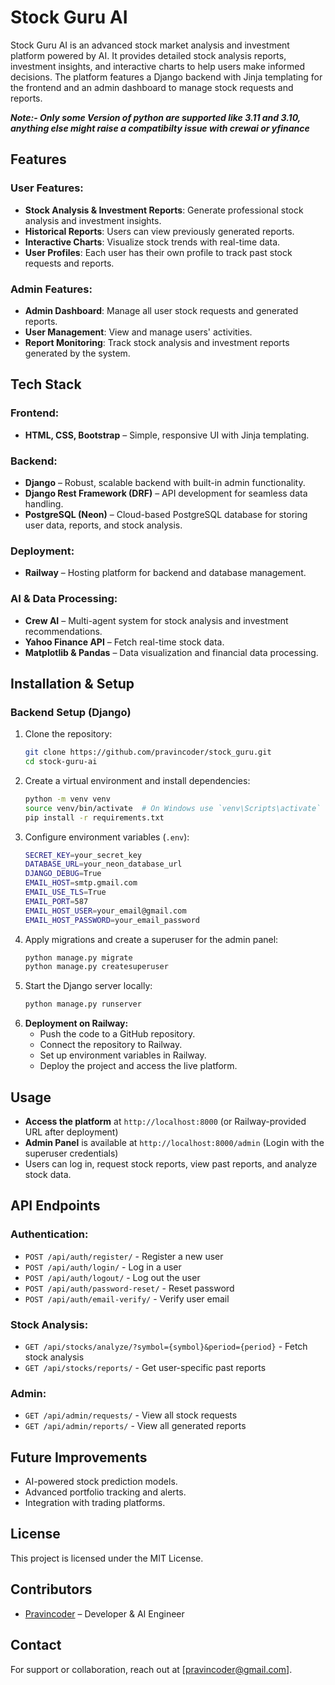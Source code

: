 # Stock Guru AI

Stock Guru AI is an advanced stock market analysis and investment platform powered by AI. It provides detailed stock analysis reports, investment insights, and interactive charts to help users make informed decisions. The platform features a Django backend with Jinja templating for the frontend and an admin dashboard to manage stock requests and reports.

***Note:- Only some Version of python are supported like 3.11 and 3.10, anything else might raise a compatibilty issue with crewai or yfinance***
## Features

### User Features:
- **Stock Analysis & Investment Reports**: Generate professional stock analysis and investment insights.
- **Historical Reports**: Users can view previously generated reports.
- **Interactive Charts**: Visualize stock trends with real-time data.
- **User Profiles**: Each user has their own profile to track past stock requests and reports.

### Admin Features:
- **Admin Dashboard**: Manage all user stock requests and generated reports.
- **User Management**: View and manage users' activities.
- **Report Monitoring**: Track stock analysis and investment reports generated by the system.

## Tech Stack

### Frontend:
- **HTML, CSS, Bootstrap** – Simple, responsive UI with Jinja templating.

### Backend:
- **Django** – Robust, scalable backend with built-in admin functionality.
- **Django Rest Framework (DRF)** – API development for seamless data handling.
- **PostgreSQL (Neon)** – Cloud-based PostgreSQL database for storing user data, reports, and stock analysis.

### Deployment:
- **Railway** – Hosting platform for backend and database management.

### AI & Data Processing:
- **Crew AI** – Multi-agent system for stock analysis and investment recommendations.
- **Yahoo Finance API** – Fetch real-time stock data.
- **Matplotlib & Pandas** – Data visualization and financial data processing.

## Installation & Setup

### Backend Setup (Django)
1. Clone the repository:
   ```sh
   git clone https://github.com/pravincoder/stock_guru.git
   cd stock-guru-ai
   ```
2. Create a virtual environment and install dependencies:
   ```sh
   python -m venv venv
   source venv/bin/activate  # On Windows use `venv\Scripts\activate`
   pip install -r requirements.txt
   ```
3. Configure environment variables (`.env`):
   ```sh
   SECRET_KEY=your_secret_key
   DATABASE_URL=your_neon_database_url
   DJANGO_DEBUG=True
   EMAIL_HOST=smtp.gmail.com
   EMAIL_USE_TLS=True
   EMAIL_PORT=587
   EMAIL_HOST_USER=your_email@gmail.com
   EMAIL_HOST_PASSWORD=your_email_password
   ```
4. Apply migrations and create a superuser for the admin panel:
   ```sh
   python manage.py migrate
   python manage.py createsuperuser
   ```
5. Start the Django server locally:
   ```sh
   python manage.py runserver
   ```
6. **Deployment on Railway:**
   - Push the code to a GitHub repository.
   - Connect the repository to Railway.
   - Set up environment variables in Railway.
   - Deploy the project and access the live platform.

## Usage
- **Access the platform** at `http://localhost:8000` (or Railway-provided URL after deployment)
- **Admin Panel** is available at `http://localhost:8000/admin` (Login with the superuser credentials)
- Users can log in, request stock reports, view past reports, and analyze stock data.

## API Endpoints

### Authentication:
- `POST /api/auth/register/` - Register a new user
- `POST /api/auth/login/` - Log in a user
- `POST /api/auth/logout/` - Log out the user
- `POST /api/auth/password-reset/` - Reset password
- `POST /api/auth/email-verify/` - Verify user email

### Stock Analysis:
- `GET /api/stocks/analyze/?symbol={symbol}&period={period}` - Fetch stock analysis
- `GET /api/stocks/reports/` - Get user-specific past reports

### Admin:
- `GET /api/admin/requests/` - View all stock requests
- `GET /api/admin/reports/` - View all generated reports

## Future Improvements
- AI-powered stock prediction models.
- Advanced portfolio tracking and alerts.
- Integration with trading platforms.

## License
This project is licensed under the MIT License.

## Contributors
- [Pravincoder](https://github.com/pravincoder) – Developer & AI Engineer

## Contact
For support or collaboration, reach out at [pravincoder@gmail.com].

